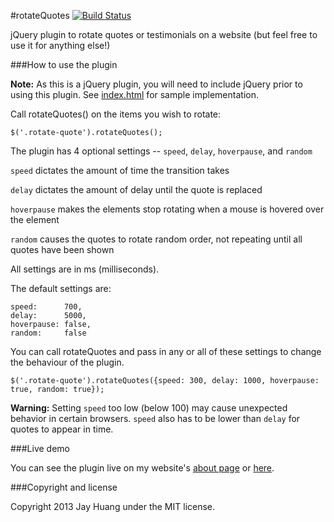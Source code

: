 #rotateQuotes [![Build Status](https://travis-ci.org/JayHuang/rotateQuotes.svg?branch=master)](https://travis-ci.org/JayHuang/rotateQuotes)

jQuery plugin to rotate quotes or testimonials on a website (but feel free to use it for anything else!)

###How to use the plugin

**Note:** As this is a jQuery plugin, you will need to include jQuery prior to using this plugin.
See [index.html](https://github.com/JayHuang/rotateQuotes/blob/master/index.html) for sample implementation.

Call rotateQuotes() on the items you wish to rotate:

    $('.rotate-quote').rotateQuotes();
    
The plugin has 4 optional settings -- `speed`, `delay`, `hoverpause`, and `random`

`speed` dictates the amount of time the transition takes

`delay` dictates the amount of delay until the quote is replaced

`hoverpause` makes the elements stop rotating when a mouse is hovered over the element

`random` causes the quotes to rotate random order, not repeating until all quotes have been shown

All settings are in ms (milliseconds).


The default settings are:
```
speed: 		700, 
delay: 		5000,
hoverpause: false,
random: 	false
```

You can call rotateQuotes and pass in any or all of these settings to change the behaviour of the plugin.

    $('.rotate-quote').rotateQuotes({speed: 300, delay: 1000, hoverpause: true, random: true});
    
**Warning:** Setting `speed` too low (below 100) may cause unexpected behavior in certain browsers. `speed` also has to be lower than `delay` for quotes to appear in time.
    
###Live demo

You can see the plugin live on my website's [about page](http://www.jayhuang.org/about) or [here](http://www.jayhuang.org/git/demo/rotateQuotes).

###Copyright and license

Copyright 2013 Jay Huang under the MIT license.
